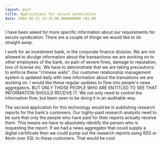 ```yaml
---
layout: post
title: Applications for secure syndication
date: 2004-06-21 15:34:06.000000000 +01:00
---
```

I have been asked for more specific information about our requirements for secure syndication. There are a couple of things we would like to do straight away.

I work for an investment bank, in the corporate finance division. We are not allowed to divulge information about the transactions we are working on to other employees of the bank, on pain of severe fines, damage to reputation, loss of license etc. We have to demonstrate that we are taking precautions to enforce these "chinese walls". Our customer relationship management system is updated daily with new information about the transations we are working on. I would like these regular updates to flow into people's news aggregators. BUT ONLY THOSE PEOPLE WHO ARE ENTITLED TO SEE THAT INFORMATION SHOULD RECEIVE IT. We not only need to control the information flow, but been seen to be doing it in an auditable way.

The second application for this technology would be in publishing research reports for the bank's customers. Our highly-paid research analysts need to be sure that only the people who have paid for their reports actually receive them. This means we have to absolutely identify the person who is requesting the report. If we had a news aggregator that could supply a digital certificate then we could pump out the research reports using RSS or Atom over SSL to these customers. That would be cool.
